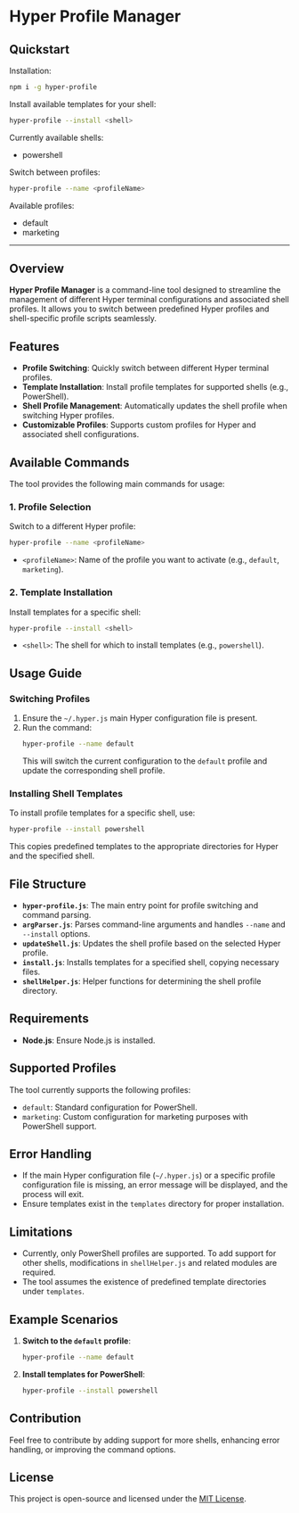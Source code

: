 # Hyper Profile Manager

## Quickstart

Installation: 

```bash
npm i -g hyper-profile
```

Install available templates for your shell: 

```bash
hyper-profile --install <shell>
```

Currently available shells:

* powershell

Switch between profiles:

```bash
hyper-profile --name <profileName>
```

Available profiles: 

* default
* marketing

<hr>

## Overview
**Hyper Profile Manager** is a command-line tool designed to streamline the management of different Hyper terminal configurations and associated shell profiles. It allows you to switch between predefined Hyper profiles and shell-specific profile scripts seamlessly.

## Features
- **Profile Switching**: Quickly switch between different Hyper terminal profiles.
- **Template Installation**: Install profile templates for supported shells (e.g., PowerShell).
- **Shell Profile Management**: Automatically updates the shell profile when switching Hyper profiles.
- **Customizable Profiles**: Supports custom profiles for Hyper and associated shell configurations.

## Available Commands
The tool provides the following main commands for usage:

### 1. Profile Selection
Switch to a different Hyper profile:

```bash
hyper-profile --name <profileName>
```

- `<profileName>`: Name of the profile you want to activate (e.g., `default`, `marketing`).

### 2. Template Installation
Install templates for a specific shell:

```bash
hyper-profile --install <shell>
```

- `<shell>`: The shell for which to install templates (e.g., `powershell`).

## Usage Guide
### Switching Profiles
1. Ensure the `~/.hyper.js` main Hyper configuration file is present.
2. Run the command:
   ```bash
   hyper-profile --name default
   ```
   This will switch the current configuration to the `default` profile and update the corresponding shell profile.

### Installing Shell Templates
To install profile templates for a specific shell, use:
```bash
hyper-profile --install powershell
```
This copies predefined templates to the appropriate directories for Hyper and the specified shell.

## File Structure
- **`hyper-profile.js`**: The main entry point for profile switching and command parsing.
- **`argParser.js`**: Parses command-line arguments and handles `--name` and `--install` options.
- **`updateShell.js`**: Updates the shell profile based on the selected Hyper profile.
- **`install.js`**: Installs templates for a specified shell, copying necessary files.
- **`shellHelper.js`**: Helper functions for determining the shell profile directory.

## Requirements
- **Node.js**: Ensure Node.js is installed.

## Supported Profiles
The tool currently supports the following profiles:
- `default`: Standard configuration for PowerShell.
- `marketing`: Custom configuration for marketing purposes with PowerShell support.

## Error Handling
- If the main Hyper configuration file (`~/.hyper.js`) or a specific profile configuration file is missing, an error message will be displayed, and the process will exit.
- Ensure templates exist in the `templates` directory for proper installation.

## Limitations
- Currently, only PowerShell profiles are supported. To add support for other shells, modifications in `shellHelper.js` and related modules are required.
- The tool assumes the existence of predefined template directories under `templates`.

## Example Scenarios
1. **Switch to the `default` profile**:
   ```bash
   hyper-profile --name default
   ```

2. **Install templates for PowerShell**:
   ```bash
   hyper-profile --install powershell
   ```

## Contribution
Feel free to contribute by adding support for more shells, enhancing error handling, or improving the command options.

## License
This project is open-source and licensed under the [MIT License](LICENSE).
